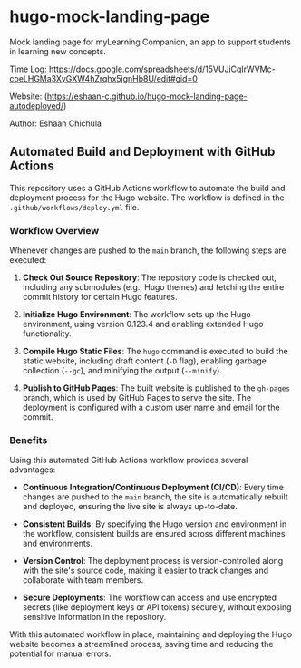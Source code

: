 # hugo-mock-landing-page

Mock landing page for myLearning Companion, an app to support students in learning new concepts.

Time Log: https://docs.google.com/spreadsheets/d/15VUJiCqIrWVMc-coeLHGMa3XyGXW4hZrqhx5jgnHb8U/edit#gid=0

Website: (https://eshaan-c.github.io/hugo-mock-landing-page-autodeployed/)

Author: Eshaan Chichula

## Automated Build and Deployment with GitHub Actions

This repository uses a GitHub Actions workflow to automate the build and deployment process for the Hugo website. The workflow is defined in the `.github/workflows/deploy.yml` file.

### Workflow Overview

Whenever changes are pushed to the `main` branch, the following steps are executed:

1. **Check Out Source Repository**: The repository code is checked out, including any submodules (e.g., Hugo themes) and fetching the entire commit history for certain Hugo features.

2. **Initialize Hugo Environment**: The workflow sets up the Hugo environment, using version 0.123.4 and enabling extended Hugo functionality.

3. **Compile Hugo Static Files**: The `hugo` command is executed to build the static website, including draft content (`-D` flag), enabling garbage collection (`--gc`), and minifying the output (`--minify`).

4. **Publish to GitHub Pages**: The built website is published to the `gh-pages` branch, which is used by GitHub Pages to serve the site. The deployment is configured with a custom user name and email for the commit.

### Benefits

Using this automated GitHub Actions workflow provides several advantages:

- **Continuous Integration/Continuous Deployment (CI/CD)**: Every time changes are pushed to the `main` branch, the site is automatically rebuilt and deployed, ensuring the live site is always up-to-date.

- **Consistent Builds**: By specifying the Hugo version and environment in the workflow, consistent builds are ensured across different machines and environments.

- **Version Control**: The deployment process is version-controlled along with the site's source code, making it easier to track changes and collaborate with team members.

- **Secure Deployments**: The workflow can access and use encrypted secrets (like deployment keys or API tokens) securely, without exposing sensitive information in the repository.

With this automated workflow in place, maintaining and deploying the Hugo website becomes a streamlined process, saving time and reducing the potential for manual errors.

